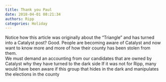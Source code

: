 ```yaml
---
title: Thank you Paul
date: 2018-04-01 08:21:34
authors: Ripp
categories: Holiday
---
```


 Notice how this article was originally about the “Triangle” and has turned into a Catalyst post?   Good.
People are becoming aware of Catalyst and now want to know more and more of how their county has been stolen from them.  
We must demand an accounting from our candidates that are owned by Catalyst why they have turned to the dark side
If it was not for Ripp, many would have been aware if this group that hides in the dark and manipulates the elections in the county